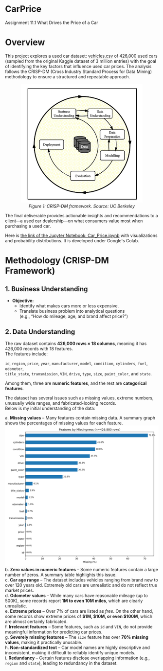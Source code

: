 # CarPrice
Assignment 11.1 What Drives the Price of a Car

# Overview
This project explores a used car dataset: [vehicles.csv](data/vehicles.csv) of 426,000 used cars (sampled from the original Kaggle dataset of 3 million entries) with the goal of identifying the key factors that influence used car prices. The analysis follows the CRISP-DM (Cross Industry Standard Process for Data Mining) methodology to ensure a structured and repeatable approach. 
<p align="center">
  <img src="images/crisp.png" width="400"/><br>
  <em>Figure 1: CRISP-DM framework.  Source: UC Berkeley</em>
</p>

The final deliverable provides actionable insights and recommendations to a client—a used car dealership—on what consumers value most when purchasing a used car.

Here is [the link of the Jupyter Notebook: Car_Price.ipynb](Car_Price.ipynb) with visualizations and probability distributions. It is developed under Google's Colab.

# Methodology (CRISP-DM Framework)

## 1. Business Understanding  
   - **Objective:**  
     - Identify what makes cars more or less expensive.  
     - Translate business problem into analytical questions  
       (e.g., “How do mileage, age, and brand affect price?”)


## 2. Data Understanding

The raw dataset contains **426,000 rows × 18 columns**, meaning it has 426,000 records with 18 features.  
The features include:  

`id`, `region`, `price`, `year`, `manufacturer`, `model`, `condition`, `cylinders`, `fuel`, `odometer`,  
`title_state`, `transmission`, `VIN`, `drive`, `type`, `size`, `paint_color`, and `state`.  

Among them, three are **numeric features**, and the rest are **categorical features**.  

The dataset has several issues such as missing values, extreme numbers, unusually wide ranges, and fabricated-looking records.  
Below is my initial understanding of the data:

a. **Missing values** – Many features contain missing data. A summary graph shows the percentages of missing values for each feature.  
![Missing Value](images/missingness_topN.png)
b. **Zero values in numeric features** – Some numeric features contain a large number of zeros. A summary table highlights this issue.  
c. **Car age range** – The dataset includes vehicles ranging from brand new to over 120 years old. Extremely old cars are unrealistic and do not reflect true market prices.  
d. **Odometer values** – While many cars have reasonable mileage (up to 500K), some records report **1M to even 10M miles**, which are clearly unrealistic.  
e. **Extreme prices** – Over 7% of cars are listed as *free*. On the other hand, some records show extreme prices of **$1M, $10M, or even $100M**, which are almost certainly fabricated.  
f. **Irrelevant features** – Some features, such as `id` and `VIN`, do not provide meaningful information for predicting car prices.  
g. **Severely missing features** – The `size` feature has over **70% missing values**, making it practically unusable.  
h. **Non-standardized text** – Car model names are highly descriptive and inconsistent, making it difficult to reliably identify unique models.  
i. **Redundancy** – Certain features disclose overlapping information (e.g., `region` and `state`), leading to redundancy in the dataset.  


